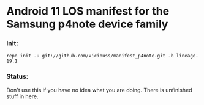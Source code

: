 # Android 11 LOS manifest for the Samsung p4note device family

### Init:

    repo init -u git://github.com/Viciouss/manifest_p4note.git -b lineage-19.1
    
### Status:

Don't use this if you have no idea what you are doing. There is unfinished stuff in here.
